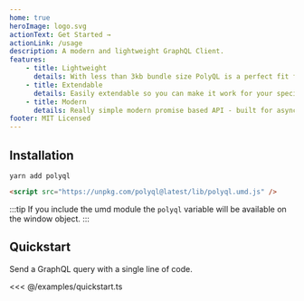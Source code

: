 ```yaml
---
home: true
heroImage: logo.svg
actionText: Get Started →
actionLink: /usage
description: A modern and lightweight GraphQL Client.
features:
    - title: Lightweight
      details: With less than 3kb bundle size PolyQL is a perfect fit for smaller apps.
    - title: Extendable
      details: Easily extendable so you can make it work for your specific usecase.
    - title: Modern
      details: Really simple modern promise based API - built for async / await.
footer: MIT Licensed
---
```


## Installation

```
yarn add polyql
```

```html
<script src="https://unpkg.com/polyql@latest/lib/polyql.umd.js" />
```

:::tip
If you include the umd module the `polyql` variable will be available on the window object.
:::

## Quickstart

Send a GraphQL query with a single line of code.

<<< @/examples/quickstart.ts
